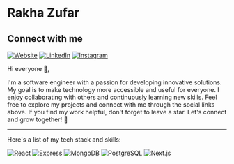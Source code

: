 # Rakha Zufar

## Connect with me

[![Website](https://img.shields.io/badge/-Website-000000?style=flat-square&logo=internet-explorer&logoColor=white&link=https://rakhazufar.com)](https://rakhazufar.com)
[![LinkedIn](https://img.shields.io/badge/-LinkedIn-blue?style=flat-square&logo=Linkedin&logoColor=white&link=https://www.linkedin.com/in/yourusername/)](https://www.linkedin.com/in/rakhazufar/)
[![Instagram](https://img.shields.io/badge/-Instagram-E4405F?style=flat-square&logo=Instagram&logoColor=white&link=https://www.instagram.com/yourusername)](https://www.instagram.com/rakhazufar)

Hi everyone 👋,

I'm a software engineer with a passion for developing innovative solutions. My goal is to make technology more accessible and useful for everyone. I enjoy collaborating with others and continuously learning new skills. Feel free to explore my projects and connect with me through the social links above. If you find my work helpful, don't forget to leave a star. Let's connect and grow together! 🌟

---

Here's a list of my tech stack and skills:

![React](https://img.shields.io/badge/-React-61DAFB?style=flat-square&logo=react&logoColor=white)
![Express](https://img.shields.io/badge/-Express-000000?style=flat-square&logo=express&logoColor=white)
![MongoDB](https://img.shields.io/badge/-MongoDB-47A248?style=flat-square&logo=mongodb&logoColor=white)
![PostgreSQL](https://img.shields.io/badge/-PostgreSQL-336791?style=flat-square&logo=postgresql&logoColor=white)
![Next.js](https://img.shields.io/badge/-Next.js-000000?style=flat-square&logo=nextdotjs&logoColor=white)
